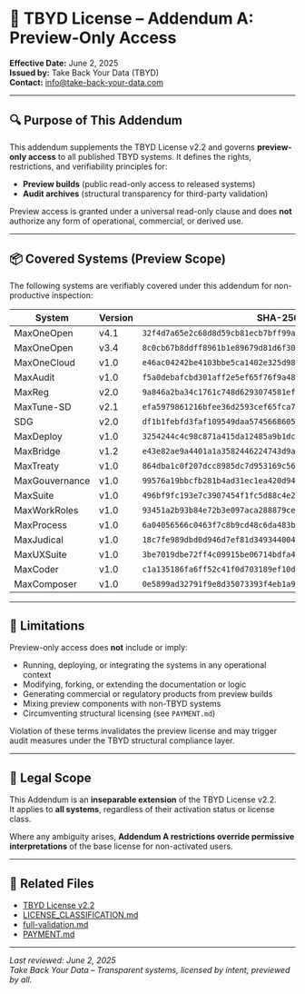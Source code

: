# 📄 TBYD License – Addendum A: Preview-Only Access

**Effective Date:** June 2, 2025  
**Issued by:** Take Back Your Data (TBYD)  
**Contact:** info@take-back-your-data.com

---

## 🔍 Purpose of This Addendum

This addendum supplements the TBYD License v2.2 and governs **preview-only access** to all published TBYD systems. It defines the rights, restrictions, and verifiability principles for:

- **Preview builds** (public read-only access to released systems)  
- **Audit archives** (structural transparency for third-party validation)

Preview access is granted under a universal read-only clause and does **not** authorize any form of operational, commercial, or derived use.

---

## 📦 Covered Systems (Preview Scope)

The following systems are verifiably covered under this addendum for non-productive inspection:

| System         | Version | SHA-256 Hash                                                       | IPFS CID (Preview)                         |
|----------------|---------|---------------------------------------------------------------------|--------------------------------------------|
| MaxOneOpen     | v4.1    | `32f4d7a65e2c68d8d59cb81ecb7bff99a5e6a46cb9bc15e8589301571dd7c758` | `bafybeibhfmggzyesjmewn6pkut...`           |
| MaxOneOpen     | v3.4    | `8c0cb67b8ddff8961b1e89679d81d6f3086867d606a23b77c4bf69a3a44c5500` | `bafybeigpoj6k7t3rb3ebjqviw...`            |
| MaxOneCloud    | v1.0    | `e46ac04242be4103bbe5ca1402e325d981c3a2d5ebda0abe3d3fe5eb0b83e258` | `bafybeigdofotquku...`                     |
| MaxAudit       | v1.0    | `f5a0debafcbd301aff2e5ef65f76f9a482697ab8f281b950c0e634fabfed9fac` | `bafybeigxavj2rj5iewe2w6ynqu...`           |
| MaxReg         | v2.0    | `9a846a2ba34c1761c748d6293074581ef0c1648fb2d3ba17d671c3df75bd996a` | `bafybeibstpno5rwrxuor5dsyzw...`           |
| MaxTune-SD     | v2.1    | `efa5979861216bfee36d2593cef65fca74df09a4a5a25d2cd691831be8c23598` | `bafybeihu6mvjhvax6eu24gmfa...`            |
| SDG            | v2.0    | `df1b1febfd3faf109549daa57456686053fc1812630790a022e10e9b3efee8c9` | `bafybeigojbmnon2icahk3qaxmx...`           |
| MaxDeploy      | v1.0    | `3254244c4c98c871a415da12485a9b1dcba91e5124539aa1815aacb0291b410c` | `bafybeie4hqnd6fcaimqtwxc4ztj54lmmkxb...`   |
| MaxBridge      | v1.2    | `e43e82ae9a4401a1a3582446224743d9a23817ed04e3598416309ce8bc75e08f` | `bafybeiausa4foevxk7jhmjei3cyoapmlqj63...`  |
| MaxTreaty      | v1.0    | `864dba1c0f207dcc8985dc7d953169c56ee2637a638e17b174f832c371d58a92` | `bafybeienvm2acix65xotrox7ylso43bmsz2a...`  |
| MaxGouvernance | v1.0    | `99576a19bbcfb281b4ad31ec1ea420d94081e22a10333e50a3f7848355b6a696` | `bafybeiezlacrk4kpdpblli7ehwlzy6z5rkz...`   |
| MaxSuite       | v1.0    | `496bf9fc193e7c3907454f1fc5d88c4e26776ec2dd5833479b40c0fcd7b07384` | `bafybeiaecrd32ll3bud24nbpv527ecd4tlm...`   |
| MaxWorkRoles   | v1.0    | `93451a2b93b84e72b3e097aca288879ce914ae77e3e9401fb16e1304b6aa261a` | `bafybeib2e6kehjojahwmvcp75ljq7vmo235...`   |
| MaxProcess     | v1.0    | `6a04056566c0463f7c8b9cd48c6da483bc6c3266fafd6126d2e4854366d2ad17` | `bafybeiay4irurfajtit4uqtxzuidtfmfpa67...`  |
| MaxJudical     | v1.0    | `18c7fe989dbd0d946d7ef81d3493440045abb3012ea131188bc4a68c3ebd8f83` | `bafybeietkj75rr676slafbxizehnjnqzcb2...`   |
| MaxUXSuite     | v1.0    | `3be7019dbe72ff4c09915be06714bdfa4d784028464d68c81eb2610f0f851167` | `bafybeifoxz2wzq6go5yaxwkn425ijztgdjqe...`  |
| MaxCoder       | v1.0    | `c1a135186fa6ff52c41f0d703189ef10d18608e4fe7a1a7a97fd7e7f6e5f70aa` | `bafybeidshn3zqwvnrvztvq25ze4g7sqe7e7z5nkvq5qnxso5kqg6i5jq2m` |
| MaxComposer    | v1.0    | `0e5899ad32791f9e8d35073393f4eb1a9278275d10f3466b0ccfc37756bc77c5` | `bafybeiaa4it3ljqggowgim6mkblq3qrfvczqbf2rq4myt3fr7nmsdyozxe` |

---

## 🚫 Limitations

Preview-only access does **not** include or imply:

- Running, deploying, or integrating the systems in any operational context  
- Modifying, forking, or extending the documentation or logic  
- Generating commercial or regulatory products from preview builds  
- Mixing preview components with non-TBYD systems  
- Circumventing structural licensing (see `PAYMENT.md`)

Violation of these terms invalidates the preview license and may trigger audit measures under the TBYD structural compliance layer.

---

## 📄 Legal Scope

This Addendum is an **inseparable extension** of the TBYD License v2.2.  
It applies to **all systems**, regardless of their activation status or license class.

Where any ambiguity arises, **Addendum A restrictions override permissive interpretations** of the base license for non-activated users.

---

## 🔗 Related Files

- [TBYD License v2.2](./LICENSE.md)  
- [LICENSE_CLASSIFICATION.md](./LICENSE_CLASSIFICATION.md)  
- [full-validation.md](./full-validation.md)  
- [PAYMENT.md](./PAYMENT.md)

---

_Last reviewed: June 2, 2025_  
_Take Back Your Data – Transparent systems, licensed by intent, previewed by all._
